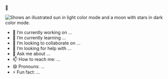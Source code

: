 👋


<picture>
  <source media="(prefers-color-scheme: dark)" srcset="https://github.com/hyprex-deva/Portfolio/blob/main/Screenshot%202022-08-30%20202715.jpg?raw=true">
  <source media="(prefers-color-scheme: light)" srcset="https://github.com/hyprex-deva/Portfolio/blob/main/Screenshot%202022-08-30%20202715.jpg?raw=true">
  <img alt="Shows an illustrated sun in light color mode and a moon with stars in dark color mode." src="https://user-images.githubusercontent.com/25423296/163456779-a8556205-d0a5-45e2-ac17-42d089e3c3f8.png">
</picture>






- 🔭 I’m currently working on ...
- 🌱 I’m currently learning ...
- 👯 I’m looking to collaborate on ...
- 🤔 I’m looking for help with ...
- 💬 Ask me about ...
- 📫 How to reach me: ...
- 😄 Pronouns: ...
- ⚡ Fun fact: ...

